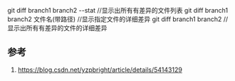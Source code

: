 


git diff branch1 branch2 --stat            //显示出所有有差异的文件列表
git diff branch1 branch2 文件名(带路径)     //显示指定文件的详细差异
git diff branch1 branch2                   //显示出所有有差异的文件的详细差异

## 参考

1.  https://blog.csdn.net/yzpbright/article/details/54143129